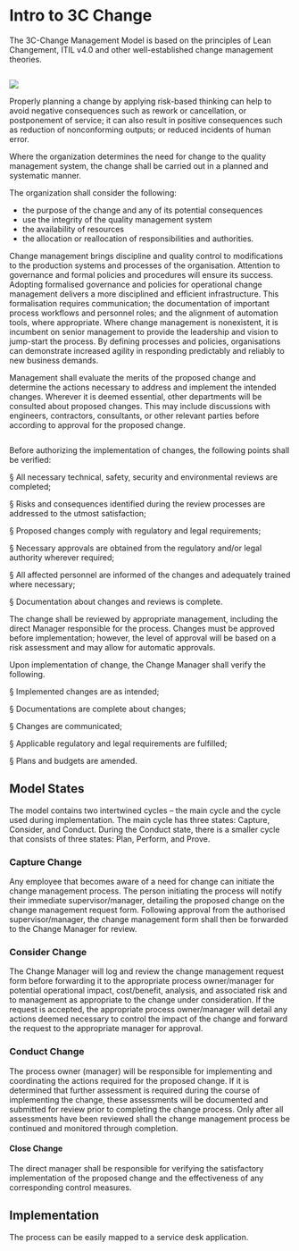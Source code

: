 # Intro to 3C Change

The 3C-Change Management Model is based on the principles of Lean Changement, ITIL v4.0 and other well-established change management theories.

<figure><img src="../../.gitbook/assets/image (44).png" alt=""><figcaption></figcaption></figure>

&#x20;![](<../../.gitbook/assets/image (4) (1) (1).png>)

Properly planning a change by applying risk-based thinking can help to avoid negative consequences such as rework or cancellation, or postponement of service; it can also result in positive consequences such as reduction of nonconforming outputs; or reduced incidents of human error.

Where the organization determines the need for change to the quality management system, the change shall be carried out in a planned and systematic manner.

The organization shall consider the following:

* the purpose of the change and any of its potential consequences
* use the integrity of the quality management system
* the availability of resources
* the allocation or reallocation of responsibilities and authorities.

Change management brings discipline and quality control to modifications to the production systems and processes of the organisation. Attention to governance and formal policies and procedures will ensure its success. Adopting formalised governance and policies for operational change management delivers a more disciplined and efficient infrastructure. This formalisation requires communication; the documentation of important process workflows and personnel roles; and the alignment of automation tools, where appropriate. Where change management is nonexistent, it is incumbent on senior management to provide the leadership and vision to jump-start the process. By defining processes and policies, organisations can demonstrate increased agility in responding predictably and reliably to new business demands.

Management shall evaluate the merits of the proposed change and determine the actions necessary to address and implement the intended changes. Wherever it is deemed essential, other departments will be consulted about proposed changes. This may include discussions with engineers, contractors, consultants, or other relevant parties before according to approval for the proposed change.

<figure><img src="../../.gitbook/assets/image (5) (1) (1).png" alt=""><figcaption></figcaption></figure>

Before authorizing the implementation of changes, the following points shall be verified:

§   All necessary technical, safety, security and environmental reviews are completed;

§   Risks and consequences identified during the review processes are addressed to the utmost satisfaction;

§   Proposed changes comply with regulatory and legal requirements;

§   Necessary approvals are obtained from the regulatory and/or legal authority wherever required;

§   All affected personnel are informed of the changes and adequately trained where necessary;

§   Documentation about changes and reviews is complete.

The change shall be reviewed by appropriate management, including the direct Manager responsible for the process. Changes must be approved before implementation; however, the level of approval will be based on a risk assessment and may allow for automatic approvals.

Upon implementation of change, the Change Manager shall verify the following.

§   Implemented changes are as intended;

§   Documentations are complete about changes;

§   Changes are communicated;

§   Applicable regulatory and legal requirements are fulfilled;

§   Plans and budgets are amended.

## Model States <a href="#_toc35339163" id="_toc35339163"></a>

The model contains two intertwined cycles – the main cycle and the cycle used during implementation. The main cycle has three states: Capture, Consider, and Conduct. During the Conduct state, there is a smaller cycle that consists of three states: Plan, Perform, and Prove.

### **Capture Change**

Any employee that becomes aware of a need for change can initiate the change management process. The person initiating the process will notify their immediate supervisor/manager, detailing the proposed change on the change management request form. Following approval from the authorised supervisor/manager, the change management form shall then be forwarded to the Change Manager for review.

### **Consider Change**

The Change Manager will log and review the change management request form before forwarding it to the appropriate process owner/manager for potential operational impact, cost/benefit, analysis, and associated risk and to management as appropriate to the change under consideration. If the request is accepted, the appropriate process owner/manager will detail any actions deemed necessary to control the impact of the change and forward the request to the appropriate manager for approval. &#x20;

### **Conduct Change**

The process owner (manager) will be responsible for implementing and coordinating the actions required for the proposed change. If it is determined that further assessment is required during the course of implementing the change, these assessments will be documented and submitted for review prior to completing the change process. Only after all assessments have been reviewed shall the change management process be continued and monitored through completion.

#### **Close Change**

The direct manager shall be responsible for verifying the satisfactory implementation of the proposed change and the effectiveness of any corresponding control measures.

## Implementation&#x20;

The process can be easily mapped to a service desk application.&#x20;

<figure><img src="../../.gitbook/assets/image (37).png" alt=""><figcaption></figcaption></figure>
